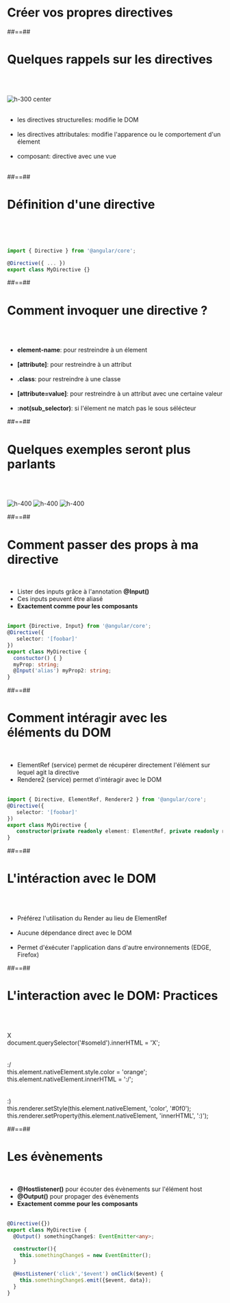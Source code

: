 <!-- .slide: class="transition-bg-grey-1 underline" -->
# Créer vos propres directives

##==##
<!-- .slide: class="sfeir-basic-slide" -->
# Quelques rappels sur les directives
<br><br>

![h-300 center](assets/images/school/directive/directive_schema.png) <br><br>

- les directives structurelles: modifie le DOM<br><br>
- les directives attributales: modifie l'apparence ou le comportement d'un élement<br><br>
- composant: directive avec une vue<br><br>

##==##

<!-- .slide: class="with-code inconsolata" -->
# Définition d'une directive
<br><br><br>

```typescript
import { Directive } from '@angular/core';

@Directive({ ... })
export class MyDirective {}
```
<!-- .element: class="big-code" -->

##==##
<!-- .slide -->
# Comment invoquer une directive ?
<br><br>

- <b>element-name</b>: pour restreindre à un élement<br><br>
- <b>[attribute]</b>: pour restreindre à un attribut<br><br>
- <b>.class</b>: pour restreindre à une classe<br><br>
- <b>[attribute=value]</b>: pour restreindre à un attribut avec une certaine valeur<br><br>
- <b>:not(sub_selector)</b>: si l'élement ne match pas le sous sélécteur

##==##

<!-- .slide -->
# Quelques exemples seront plus parlants
<br><br>

![h-400](assets/images/school/directive/attribut_directive.png)
![h-400](assets/images/school/directive/element_attibute_directive.png)
![h-400](assets/images/school/directive/css_direcitive.png)


##==##

<!-- .slide: class="with-code inconsolata" -->
# Comment passer des props à ma directive
<br>

- Lister des inputs grâce à l'annotation <b>@Input()</b>
- Ces inputs peuvent être aliasé
- <b>Exactement comme pour les composants</b> <br><br>

```typescript
import {Directive, Input} from '@angular/core';
@Directive({
   selector: '[foobar]'
})
export class MyDirective {
  constuctor() { }
  myProp: string;
  @Input('alias') myProp2: string;
}
```
<!-- .element: class="big-code" -->

##==##

<!-- .slide: class="with-code inconsolata" -->
# Comment intéragir avec les éléments du DOM
<br>

- ElementRef (service) permet de récupérer directement l'élément sur lequel agit la directive
- Rendere2 (service) permet d'intéragir avec le DOM<br><br>

```typescript
import { Directive, ElementRef, Renderer2 } from '@angular/core';
@Directive({
   selector: '[foobar]'
})
export class MyDirective {
   constructor(private readonly element: ElementRef, private readonly renderer: Renderer2) {}
}
```
<!-- .element: class="big-code" -->


##==##
<!-- .slide -->
# L'intéraction avec le DOM
<br><br>

- Préférez l'utilisation du Render au lieu de ElementRef<br><br>
- Aucune dépendance direct avec le DOM<br><br>
- Permet d'éxécuter l'application dans d'autre environnements (EDGE, Firefox)

##==##

<!-- .slide: class="sfeir-basic-slide" -->
# L'interaction avec le DOM: Practices
<br><br>
<div class="container-practice border-red">
    <div class="icon-satisfaction">X</div>
    <div class="code">document.querySelector('#someId').innerHTML = 'X';</div>
</div>
<br><br>
<div class="container-practice border-orange">
    <div class="icon-satisfaction">:/</div>
    <div class="code">this.element.nativeElement.style.color = 'orange';<br>this.element.nativeElement.innerHTML = ':/';</div>
</div>
<br><br>
<div class="container-practice border-green">
    <div class="icon-satisfaction">:)</div>
    <div class="code">this.renderer.setStyle(this.element.nativeElement, 'color', '#0f0');<br>this.renderer.setProperty(this.element.nativeElement, 'innerHTML', ':)');</div>
</div>

##==##
<!-- .slide: class="with-code inconsolata" -->
# Les évènements
<br>

- <b>@Hostlistener()</b> pour écouter des évènements sur l'élément host
- <b>@Output()</b> pour propager des évènements
- <b>Exactement comme pour les composants</b><br><br>

```typescript
@Directive({})
export class MyDirective {
  @Output() somethingChange$: EventEmitter<any>;

  constructor(){
    this.somethingChange$ = new EventEmitter();
  }

  @HostListener('click','$event') onClick($event) {
    this.somethingChange$.emit({$event, data});
  }
}
```
<!-- .element: class="medium-code" -->
